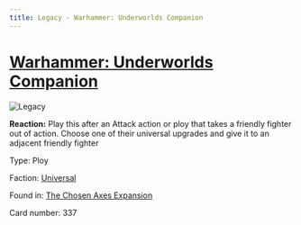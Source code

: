 ```yaml
---
title: Legacy - Warhammer: Underworlds Companion
---
```


# [Warhammer: Underworlds Companion](https://guidokessels.github.io/wh-underworlds)

  

![Legacy](https://warhammerunderworlds.com/wp-content/uploads/sites/6/2018/02/337_ENG.png)

<b>Reaction:</b> Play this after an Attack action or ploy that takes a friendly fighter out of action. Choose one of their universal upgrades and give it to an adjacent friendly fighter

Type: Ploy

Faction: [Universal](https://guidokessels.github.io/wh-underworlds/factions/universal)

Found in: [The Chosen Axes Expansion](https://guidokessels.github.io/wh-underworlds/locations/the-chosen-axes-expansion)

Card number: 337
